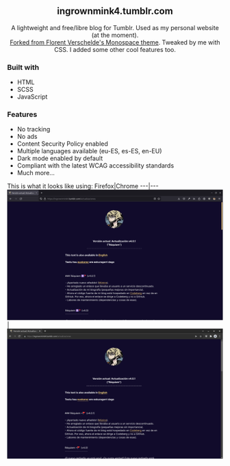 <h2 align= "center"> ingrownmink4.tumblr.com </h2>
<p align="center"> A lightweight and free/libre blog for Tumblr. Used as my personal website (at the moment).
<br>
<a href="https://github.com/fvsch/monospace-theme" rel="noopener"> Forked from Florent Verschelde's Monospace theme</a>. Tweaked by me with CSS. I added some other cool features too. </p>


### Built with
- HTML
- SCSS
- JavaScript

### Features
- No tracking
- No ads
- Content Security Policy enabled
- Multiple languages available (eu-ES, es-ES, en-EU)
- Dark mode enabled by default
- Compliant with the latest WCAG accessibility standards
- Much more…



 
 This is what it looks like using:
Firefox|Chrome
---|---
![Firefox](firefox99tumblr-min.png)|![Chrome](ungoogledchromium100tumblr-min.png) 


